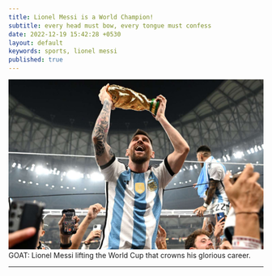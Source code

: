 ```yaml
---
title: Lionel Messi is a World Champion! 
subtitle: every head must bow, every tongue must confess
date: 2022-12-19 15:42:28 +0530
layout: default
keywords: sports, lionel messi
published: true
---
```


<div class='figure'>
    <img src="/assets/images/221219.jpg"/>
    <div class='caption'>
        <span class='caption-label'>GOAT: </span> Lionel Messi lifting the World Cup that crowns his glorious career.
    </div>
</div>

---
